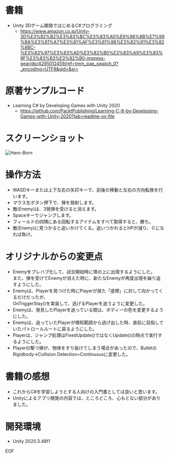 # 書籍
- Unity 3Dゲーム開発ではじめるC#プログラミング
	- https://www.amazon.co.jp/Unity-3D%E3%82%B2%E3%83%BC%E3%83%A0%E9%96%8B%E7%99%BA%E3%81%A7%E3%81%AF%E3%81%98%E3%82%81%E3%82%8BC-%E3%83%97%E3%83%AD%E3%82%B0%E3%83%A9%E3%83%9F%E3%83%B3%E3%82%B0-impress-gear/dp/4295012459/ref=tmm_pap_swatch_0?_encoding=UTF8&qid=&sr=

# 原著サンプルコード
- Learning C# by Developing Games with Unity 2020
	- https://github.com/PacktPublishing/Learning-C-8-by-Developing-Games-with-Unity-2020?tab=readme-ov-file

# スクリーンショット
![Hero-Born](https://github.com/user-attachments/assets/441e1960-fb41-4e66-9057-99099734af29)

# 操作方法
- WASDキーまたは上下左右の矢印キーで、前後の移動と左右の方向転換を行います。
- マウス左ボタン押下で、弾を発射します。
- 敵(Enemy)は、3発弾を受けると消えます。
- Spaceキーでジャンプします。
- フィールドの四隅にある回転するアイテムをすべて取得すると、勝ち。
- 敵(Enemy)に見つかると追いかけてくる。追いつかれるとHPが減り、０になれば負け。

# オリジナルからの変更点
- Enemyをプレハブ化して、試合開始時に塔の上に出現するようにした。  
また、弾を受けてEnemyが消えた時に、新たなEnemyが再度出現を繰り返すようにした。
- Enemyは、Playerを見つけた時にPlayerが居た「座標」に対して向かってくるだけだったが、  
OnTriggerStay()を実装して、逃げるPlayerを追うように変更した。
- Enemyは、発見したPlayerを追っている間は、ボディーの色を変更するようにした。
- Enemyは、追っていたPlayerが検知範囲から逃げ出した時、直前に目指していたパトロールルートに戻るようにした。
- Playerは、ジャンプ処理はFixedUpdate()ではなくUpdate()の時点で実行するようにした。
- Playerの撃つ弾が、物体をすり抜けてしまう場合があったので、BulletのRigidbody->Collision Detection=Continuousに変更した。

# 書籍の感想
- これからC#を学習しようとする人向けの入門書としては良いと思います。
- Unityによるアプリ開発の内容では、ところどころ、心もとない部分がありました。

# 開発環境
- Unity 2020.3.48f1

EOF
